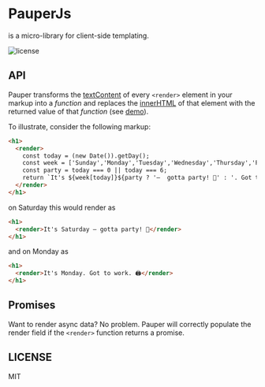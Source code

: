 # PauperJs
is a micro-library for client-side templating.

![license](https://img.shields.io/github/license/mashape/apistatus.svg?style=for-the-badge)

## API
Pauper transforms the [textContent](https://developer.mozilla.org/en-US/docs/Web/API/Node/textContent) of every `<render>` element in your markup into a _function_ and replaces the [innerHTML](https://developer.mozilla.org/en-US/docs/Web/API/Element/innerHTML) of that element with the returned value of that _function_ (see [demo](https://jzwood.github.io/PauperJs/demo/)).

To illustrate, consider the following markup:
```html
<h1>
  <render>
    const today = (new Date()).getDay();
    const week = ['Sunday','Monday','Tuesday','Wednesday','Thursday','Friday','Saturday'];
    const party = today === 0 || today === 6;
    return `It's ${week[today]}${party ? '—  gotta party! 🍹' : '. Got to work. 🖨'}`;
  </render>
</h1>
```

on Saturday this would render as
```html
<h1>
  <render>It's Saturday — gotta party! 🍹</render>
</h1>
```
and on Monday as
```html
<h1>
  <render>It's Monday. Got to work. 🖨</render>
</h1>
```

## Promises
Want to render async data? No problem. Pauper will correctly populate the render field if the `<render>` function returns a promise.

## LICENSE
MIT
